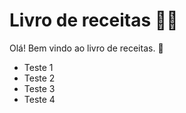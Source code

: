 # Livro de receitas :man_cook:

Olá! Bem vindo ao livro de receitas. :wave:

- Teste 1
- Teste 2
- Teste 3
- Teste 4

